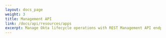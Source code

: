 ```yaml
---
layout: docs_page
weight: 3
title: Management API
link: /docs/api/resources/apps
excerpt: Manage Okta lifecycle operations with REST Management API endpoints. Includes sample requests and responses.
---
```

